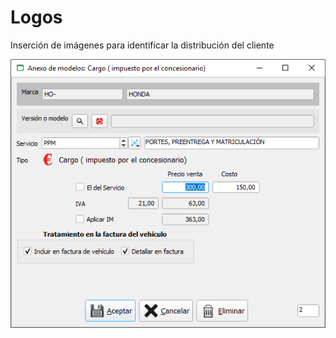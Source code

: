 # Logos

Inserción de imágenes para identificar la distribución del cliente

![](../../../.gitbook/assets/image%20%28411%29.png)

